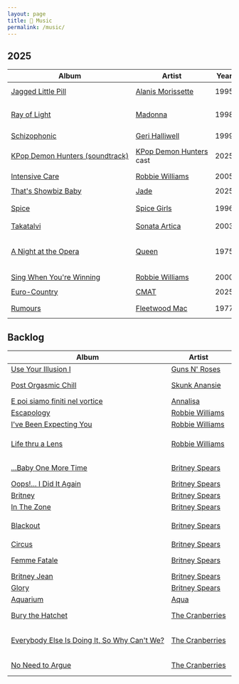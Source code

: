 ```yaml
---
layout: page
title: 🥁 Music
permalink: /music/
---
```


<style>
        a { white-space:nowrap; }
        @media screen and (min-width: 600px) {
                .wrapper { margin-left: 5em;}
                .post-content { margin-left: 3em;}
        }
</style>

## 2025

| Album | Artist | Year | Genre | When | Rating |
|-------|--------|------|:-------|------|--------|
| [Jagged Little Pill](https://en.wikipedia.org/wiki/Jagged_Little_Pill) | [Alanis Morissette](https://en.wikipedia.org/wiki/Alanis_Morissette) | 1995 | <nobr><code>alternative rock</code>, <code>post-grunge</code></nobr> | <nobr>October 20th</nobr> | ⭐️⭐️⭐️⭐️ |
| [Ray of Light](https://en.wikipedia.org/wiki/Ray_of_Light) | [Madonna](https://en.wikipedia.org/wiki/Madonna) | 1998 |  <nobr><code>electronica</code>, <code>trip hop</code>, <code>techno-pop</code>,<br/><code>new-age</code></nobr> | <nobr>October 20th</nobr> | ⭐️⭐️⭐️⭐️ |
| [Schizophonic](https://en.wikipedia.org/wiki/Schizophonic_(Geri_Halliwell_album)) | [Geri Halliwell](https://en.wikipedia.org/wiki/Geri_Halliwell) | 1999 |  <nobr><code>dance-pop</code>, <code>pop</code></nobr> | <nobr>October 12th</nobr> | ⭐️⭐️⭐️ |
| [KPop Demon Hunters (soundtrack)](https://en.wikipedia.org/wiki/KPop_Demon_Hunters_(soundtrack)) | [KPop Demon Hunters](https://en.wikipedia.org/wiki/KPop_Demon_Hunters) cast | 2025 |  <nobr><code>k-pop</code>, <code>electropop</code>, <code>film soundtrack</code></nobr> | <nobr>October 5th</nobr> | ⭐️⭐️⭐️⭐️⭐️ |
| [Intensive Care](https://en.wikipedia.org/wiki/Intensive_Care_(album)) | [Robbie Williams](https://en.wikipedia.org/wiki/Robbie_Williams) | 2005 |  <nobr><code>pop-rock</code></nobr> | <nobr>October 4th</nobr> | ⭐️⭐️⭐️⭐️ |
| [That's Showbiz Baby](https://en.wikipedia.org/wiki/That%27s_Showbiz_Baby) | [Jade](https://en.wikipedia.org/wiki/Jade_Thirlwall) | 2025 |  <nobr><code>pop</code></nobr> | <nobr>September 21st</nobr> | ⭐️⭐️ |
| [Spice](https://en.wikipedia.org/wiki/Spice_(album)) | [Spice Girls](https://en.wikipedia.org/wiki/Spice_Girls) | 1996 |  <nobr><code>pop</code>, <code>dance-pop</code>, <code>teen pop</code>, <code>R&B</code></nobr> | <nobr>September 20th</nobr>  | ⭐️⭐️⭐️⭐️ |
| [Takatalvi](https://en.wikipedia.org/wiki/Sonata_Arctica_discography#Extended_plays) | [Sonata Artica](https://en.wikipedia.org/wiki/Sonata_Arctica) | 2003 |  <nobr><code>power metal</code></nobr> | <nobr>September 14th</nobr>  | ⭐️⭐️ |
| [A Night at the Opera](https://en.wikipedia.org/wiki/A_Night_at_the_Opera_(Queen_album)) | [Queen](https://en.wikipedia.org/wiki/Queen_(band)) | 1975 |  <nobr><code>progressive rock</code>, <code>pop</code>,<br/><code>heavy metal</code>, <code>hard rock</code>, <code>avant-pop</code></nobr> | <nobr>September 13th</nobr> | ⭐️⭐️⭐️ |
| [Sing When You're Winning](https://en.wikipedia.org/wiki/Sing_When_You're_Winning) | [Robbie Williams](https://en.wikipedia.org/wiki/Robbie_Williams) | 2000 |  <nobr><code>dance</code>, <code>pop</code></nobr> | <nobr>September 12th</nobr> | ⭐️⭐️⭐️⭐️ |
| [Euro-Country](https://en.wikipedia.org/wiki/Euro-Country) | [CMAT](https://en.wikipedia.org/wiki/CMAT_(musician)) | 2025 |  <nobr><code>indie pop</code>, <code>country</code></nobr> | <nobr>August 31st</nobr> | ⭐️⭐️ |
| [Rumours](https://en.wikipedia.org/wiki/Rumours_(album)) | [Fleetwood Mac](https://en.wikipedia.org/wiki/Fleetwood_Mac) | 1977 |  <nobr><code>pop rock</code>, <code>soft rock</code></nobr> | <nobr>August 31st</nobr> | ⭐️⭐️⭐️⭐️⭐️ |

## Backlog

| Album | Artist | Year | Genre |
|-------|--------|------|-------|
| [Use Your Illusion I](https://en.wikipedia.org/wiki/Use_Your_Illusion_I) | [Guns N' Roses](https://en.wikipedia.org/wiki/Guns_N%27_Roses) | 1991 |  <nobr><code>hard rock</code></nobr> |
| [Post Orgasmic Chill](https://en.wikipedia.org/wiki/Post_Orgasmic_Chill) | [Skunk Anansie](https://en.wikipedia.org/wiki/Skunk_Anansie) | 1999 |  <nobr><code>alternative rock</code>, <code>hard rock</code>, <code>alternative metal</code></nobr> |
| [E poi siamo finiti nel vortice](https://en.wikipedia.org/wiki/E_poi_siamo_finiti_nel_vortice) | [Annalisa](https://en.wikipedia.org/wiki/Annalisa) | 2023 |  <nobr><code>electropop</code>, <code>dance-pop</code>, <code>pop</code></nobr> |
| [Escapology](https://en.wikipedia.org/wiki/Escapology_(album)) | [Robbie Williams](https://en.wikipedia.org/wiki/Robbie_Williams) | 2002 |  <nobr><code>pop rock</code></nobr> |
| [I've Been Expecting You](https://en.wikipedia.org/wiki/I%27ve_Been_Expecting_You) | [Robbie Williams](https://en.wikipedia.org/wiki/Robbie_Williams) | 1998 |  <nobr><code>pop</code></nobr> |
| [Life thru a Lens](https://en.wikipedia.org/wiki/Life_thru_a_Lens) | [Robbie Williams](https://en.wikipedia.org/wiki/Robbie_Williams) | 1997 |  <nobr><code>pop</code>, <code>rock</code>, <code>britpop</code>, <code>glam rock</code>, <code>pop rock</code>, <code>power pop</code></nobr> |
| [...Baby One More Time](https://en.wikipedia.org/wiki/...Baby_One_More_Time_(album)) | [Britney Spears](https://en.wikipedia.org/wiki/Britney_Spears) | 1999 |  <nobr><code>pop</code>, <code>bubblegum pop</code>, <code>dance-pop</code>, <code>teen pop</code></nobr> |
| [Oops!... I Did It Again](https://en.wikipedia.org/wiki/Oops!..._I_Did_It_Again_(album)) | [Britney Spears](https://en.wikipedia.org/wiki/Britney_Spears) | 2000 |  <nobr><code>dance-pop</code>, <code>pop</code>, <code>teen-pop</code></nobr> |
| [Britney](https://en.wikipedia.org/wiki/Britney_(album)) | [Britney Spears](https://en.wikipedia.org/wiki/Britney_Spears) | 2001 |  <nobr><code>dance-pop</code>, <code>pop</code>, <code>teen-pop</code></nobr> |
| [In The Zone](https://en.wikipedia.org/wiki/In_the_Zone) | [Britney Spears](https://en.wikipedia.org/wiki/Britney_Spears) | 2003 |  <nobr><code>dance-pop</code>, <code>pop</code>, <code>hip-pop</code></nobr> |
| [Blackout](https://en.wikipedia.org/wiki/Blackout_(Britney_Spears_album)) | [Britney Spears](https://en.wikipedia.org/wiki/Britney_Spears) | 2007 |  <nobr><code>dance-pop</code>, <code>electropop</code>, <code>techno</code>, <code>avant-disco</code></nobr> |
| [Circus](https://en.wikipedia.org/wiki/Circus_(Britney_Spears_album)) | [Britney Spears](https://en.wikipedia.org/wiki/Britney_Spears) | 2008 |  <nobr><code>dance-pop</code>, <code>pop</code></nobr> |
| [Femme Fatale](https://en.wikipedia.org/wiki/Femme_Fatale_(Britney_Spears_album)) | [Britney Spears](https://en.wikipedia.org/wiki/Britney_Spears) | 2011 |  <nobr><code>dance-pop</code>, <code>electropop</code>, <code>synth-pop</code>, <code>EDM</code></nobr> |
| [Britney Jean](https://en.wikipedia.org/wiki/Britney_Jean) | [Britney Spears](https://en.wikipedia.org/wiki/Britney_Spears) | 2013 |  <nobr><code>pop</code>, <code>EDM</code></nobr> |
| [Glory](https://en.wikipedia.org/wiki/Glory_(Britney_Spears_album)) | [Britney Spears](https://en.wikipedia.org/wiki/Britney_Spears) | 2016 |  <nobr><code>pop</code>, <code>dance-pop</code>, <code>R&B</code></nobr> |
| [Aquarium](https://en.wikipedia.org/wiki/Aquarium_(Aqua_album)) | [Aqua](https://en.wikipedia.org/wiki/Aqua_(band)) | 1997 |  <nobr><code>eurodance</code>, <code>eurodisco</code></nobr> |
| [Bury the Hatchet](https://en.wikipedia.org/wiki/Bury_the_Hatchet_(album)) | [The Cranberries](https://en.wikipedia.org/wiki/The_Cranberries) | 1999 |  <nobr><code>alternative rock</code>, <code>folk rock</code>, <code>indie pop</code>, <code>jangle pop</code></nobr> |
| [Everybody Else Is Doing It, So Why Can't We?](https://en.wikipedia.org/wiki/Everybody_Else_Is_Doing_It,_So_Why_Can%27t_We%3F) | [The Cranberries](https://en.wikipedia.org/wiki/The_Cranberries) | 1993 |  <nobr><code>alternative rock</code>, <code>indie pop</code>, <code>Irish folk</code>, <code>jangle pop</code>, <code>post-punk</code>, <code>dream pop</code></nobr> |
| [No Need to Argue](https://en.wikipedia.org/wiki/No_Need_to_Argue) | [The Cranberries](https://en.wikipedia.org/wiki/The_Cranberries) | 1994 |  <nobr><code>alternative rock</code>, <code>jangle pop</code>, <code>Irish folk</code>, <code>post-punk</code></nobr> |